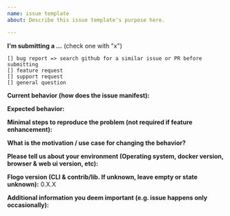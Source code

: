 ```yaml
---
name: issue template
about: Describe this issue template's purpose here.

---
```


**I'm submitting a ...**  (check one with "x")
```
[] bug report => search github for a similar issue or PR before submitting
[] feature request
[] support request
[] general question
```

**Current behavior (how does the issue manifest):**

**Expected behavior:**

**Minimal steps to reproduce the problem (not required if feature enhancement):**

**What is the motivation / use case for changing the behavior?**

**Please tell us about your environment (Operating system, docker version, browser & web ui version, etc):**

**Flogo version (CLI & contrib/lib. If unknown, leave empty or state unknown):** 0.X.X

**Additional information you deem important (e.g. issue happens only occasionally):**
